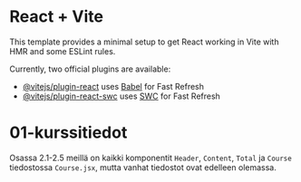 # React + Vite

This template provides a minimal setup to get React working in Vite with HMR and some ESLint rules.

Currently, two official plugins are available:

- [@vitejs/plugin-react](https://github.com/vitejs/vite-plugin-react/blob/main/packages/plugin-react/README.md) uses [Babel](https://babeljs.io/) for Fast Refresh
- [@vitejs/plugin-react-swc](https://github.com/vitejs/vite-plugin-react-swc) uses [SWC](https://swc.rs/) for Fast Refresh
# 01-kurssitiedot

Osassa 2.1-2.5 meillä on kaikki komponentit `Header`, `Content`, `Total` ja `Course` tiedostossa `Course.jsx`, mutta vanhat tiedostot ovat edelleen olemassa.


